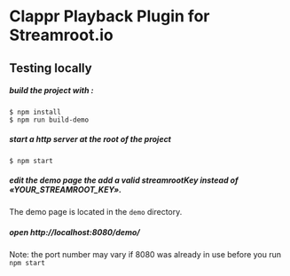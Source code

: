 # Clappr Playback Plugin for Streamroot.io

## Testing locally

##### build the project with :
```
$ npm install
$ npm run build-demo
```

##### start a http server at the root of the project
```
$ npm start
```

##### edit the demo page the add a valid streamrootKey instead of «YOUR_STREAMROOT_KEY».

The demo page is located in the `demo` directory.

##### open http://localhost:8080/demo/

Note: the port number may vary if 8080 was already in use before you run `npm start`
